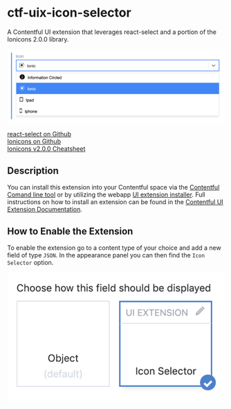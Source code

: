 # ctf-uix-icon-selector
A Contentful UI extension that leverages react-select and a portion of the Ionicons 2.0.0 library.

![Icon Selector UI-extension in the Contentful interface](./screenshots/field-admin.png)

[react-select on Github](https://github.com/JedWatson/react-select)<br/>
[Ionicons on Github](https://github.com/ionic-team/ionicons)<br/>
[Ionicons v2.0.0 Cheatsheet](https://ionicons.com/v2/cheatsheet.html)


## Description

You can install this extension into your Contentful space via the [Contentful Comand line tool](https://github.com/contentful/contentful-cli) or by utilizing the webapp [UI extension installer](https://www.contentful.com/developers/docs/concepts/uiextensions/). Full instructions on how to install an extension can be found in the [Contentful UI Extension Documentation](https://www.contentful.com/developers/docs/concepts/uiextensions/).

## How to Enable the Extension

To enable the extension go to a content type of your choice and add a new field of type `JSON`. In the appearance panel you can then find the `Icon Selector` option.

![The appearance panel of a field in a content type](./screenshots/appearance-admin.png)

